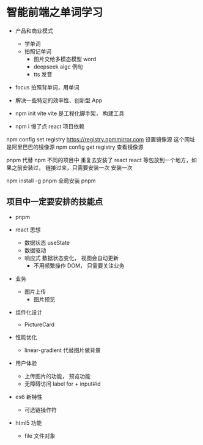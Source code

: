 # 智能前端之单词学习

- 产品和商业模式
  - 学单词
  - 拍照记单词
    - 图片交给多模态模型 word
    - deepseek aigc 例句
    - tts 发音
- focus
  拍照背单词，用单词
- 解决一些特定的效率性、创新型 App

- npm init vite
  vite 是工程化脚手架， 构建工具
- npm i 慢了点
  react 项目依赖

npm config set registry https://registry.npmmirror.com
设置镜像源 这个网址是阿里巴巴的镜像源
npm config get registry 查看镜像源

pnpm 代替 npm
不同的项目中 重复去安装了 react
react 等包放到一个地方，如果之前安装过， 链接过来，只需要安装一次
安装一次

npm install -g pnpm 全局安装 pnpm

## 项目中一定要安排的技能点

- pnpm
- react 思想
  - 数据状态 useState
  - 数据驱动
  - 响应式 数据状态变化， 视图会自动更新
    - 不用频繁操作 DOM， 只需要关注业务
- 业务

  - 图片上传
    - 图片预览

- 组件化设计
  - PictureCard
- 性能优化
  - linear-gradient 代替图片做背景
- 用户体验
  - 上传图片的功能， 预览功能
  - 无障碍访问
    label for + input#id
- es6 新特性
  - 可选链操作符
- html5 功能
  - file 文件对象

